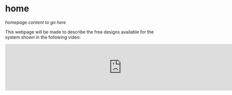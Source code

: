# home
_homepage content to go here_

This webpage will be made to describe the free designs available for the system shown in the following video:

<iframe width="750" src="https://www.youtube.com/embed/id8U4BQd-kE" title="OpenGrow Aquaponics Design (tested &amp; validated) with CAD model" frameborder="0" allow="accelerometer; autoplay; clipboard-write; encrypted-media; gyroscope; picture-in-picture; web-share" referrerpolicy="strict-origin-when-cross-origin" allowfullscreen></iframe>
